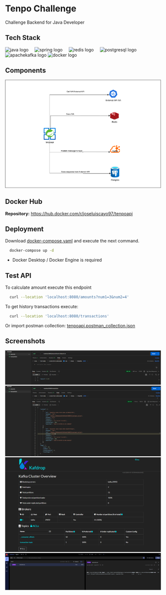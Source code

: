 

# Tenpo Challenge

Challenge Backend for Java Developer


## Tech Stack

<div>
  <img src="https://cdn.jsdelivr.net/gh/devicons/devicon/icons/java/java-original.svg" height="40" alt="java logo"  />
  <img width="12" />
  <img src="https://cdn.jsdelivr.net/gh/devicons/devicon/icons/spring/spring-original.svg" height="40" alt="spring logo"  />
  <img width="12" />
  <img src="https://cdn.jsdelivr.net/gh/devicons/devicon/icons/redis/redis-original.svg" height="40" alt="redis logo"  />
  <img width="12" />
  <img src="https://cdn.jsdelivr.net/gh/devicons/devicon/icons/postgresql/postgresql-original.svg" height="40" alt="postgresql logo"  />
  <img width="12" />
  <img src="https://cdn.jsdelivr.net/gh/devicons/devicon/icons/apachekafka/apachekafka-original.svg" height="40" alt="apachekafka logo"  />
  <img src="https://cdn.jsdelivr.net/gh/devicons/devicon/icons/docker/docker-original.svg" height="40" alt="docker logo"  />

</div>

## Components

![App Components](https://raw.githubusercontent.com/observadorxpl/tenpochallenge/refs/heads/master/tenpoapi.png)


## Docker Hub

**Repository:** https://hub.docker.com/r/joseluiscayo97/tenpoapi


## Deployment
Download [docker-compose.yaml](https://github.com/observadorxpl/tenpochallenge/blob/master/docker-compose.yaml) and execute the next command.


```bash
  docker-compose up -d
```
- Docker Desktop / Docker Engine is required

## Test API

To calculate amount execute this endpoint

```bash
  curl --location 'localhost:8080/amounts?num1=3&num2=4' 
```

To get history transactions execute:
```bash
  curl --location 'localhost:8080/transactions' 
```
Or import postman collection: [tenpoapi.postman_collection.json](https://github.com/observadorxpl/tenpochallenge/blob/master/tenpoapi.postman_collection.json)


## Screenshots

![API](https://raw.githubusercontent.com/observadorxpl/tenpochallenge/refs/heads/master/tenpoapi1.png)
![API](https://raw.githubusercontent.com/observadorxpl/tenpochallenge/refs/heads/master/tenpoapi2.png)
![kafka-ui](https://raw.githubusercontent.com/observadorxpl/tenpochallenge/refs/heads/master/kafka-ui.png)
![kafka-ui](https://raw.githubusercontent.com/observadorxpl/tenpochallenge/refs/heads/master/redis-ui.png)